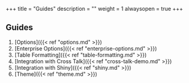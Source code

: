 +++
title = "Guides"
description = ""
weight = 1
alwaysopen = true
+++

## Guides

1. [Options]({{< ref "options.md" >}})
2. [Enterprise Options]({{< ref "enterprise-options.md" >}})
3. [Table Formatting]({{< ref "table-formatting.md" >}})
4. [Integration with Cross Talk]({{< ref "cross-talk-demo.md" >}})
5. [Integration with Shiny]({{< ref "shiny.md" >}})
6. [Theme]({{< ref "theme.md" >}})